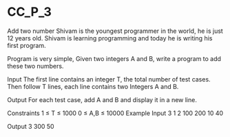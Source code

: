 # CC_P_3
Add two number
Shivam is the youngest programmer in the world, he is just 12 years old. Shivam is learning programming and today he is writing his first program.

Program is very simple, Given two integers A and B, write a program to add these two numbers.

Input
The first line contains an integer T, the total number of test cases. Then follow T lines, each line contains two Integers A and B.

Output
For each test case, add A and B and display it in a new line.

Constraints
1 ≤ T ≤ 1000
0 ≤ A,B ≤ 10000
Example
Input
3 
1 2
100 200
10 40

Output
3
300
50
